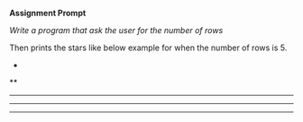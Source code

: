 **Assignment Prompt**

*Write a program that ask the user for the number of rows* 

Then prints  the stars like below example for when the number of rows is 5.

  *

  **

  ***

  ****

  *****
